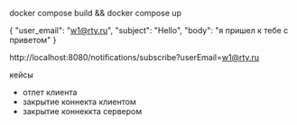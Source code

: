 docker compose build && docker compose up

{
"user_email": "w1@rty.ru",
"subject": "Hello",
"body": "я пришел к тебе с приветом"
}

http://localhost:8080/notifications/subscribe?userEmail=w1@rty.ru

кейсы
- отлет клиента
- закрытие коннекта клиентом
- закрытие коннеккта сервером
